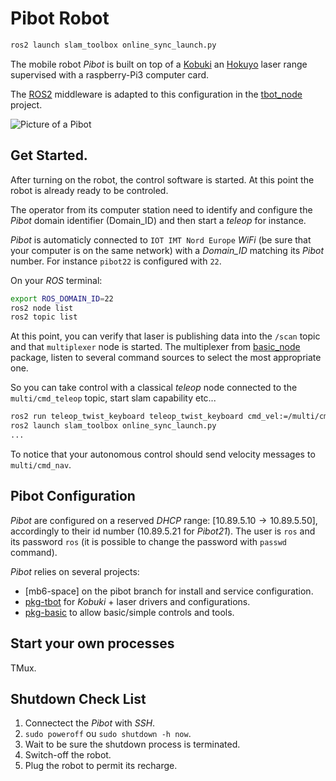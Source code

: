 # Pibot Robot

```sh
ros2 launch slam_toolbox online_sync_launch.py
```

The mobile robot _Pibot_ is built on top of a [Kobuki](https://www.turtlebot.com/turtlebot2/) an [Hokuyo](https://hokuyo-usa.com/) laser range supervised with a raspberry-Pi3 computer card. 

The [ROS2](https://docs.ros.org/) middleware is adapted to this configuration in the [tbot_node](https://github.com/imt-mobisyst/pkg-tbot) project.

![Picture of a Pibot](./figs/naked-pibot.png)

## Get Started.

After turning on the robot, the control software is started.
At this point the robot is already ready to be controled. 

The operator from its computer station need to identify and configure the _Pibot_ domain identifier (Domain_ID) and then start a _teleop_ for instance.

_Pibot_ is automaticly connected to `IOT IMT Nord Europe` _WiFi_ (be sure that your computer is on the same network) with a _Domain_ID_ matching its _Pibot_ number. 
For instance `pibot22` is configured with `22`.

On your _ROS_ terminal:

```sh
export ROS_DOMAIN_ID=22
ros2 node list
ros2 topic list 
```

At this point, you can verify that laser is publishing data into the `/scan` topic and that `multiplexer` node is started.
The multiplexer from [basic_node](https://github.com/imt-mobisyst/pkg-basic) package, listen to several command sources to select the most appropriate one. 

So you can take control with a classical _teleop_ node connected to the `multi/cmd_teleop` topic, start slam capability etc...

```sh
ros2 run teleop_twist_keyboard teleop_twist_keyboard cmd_vel:=/multi/cmd_teleop
ros2 launch slam_toolbox online_sync_launch.py
...
```

To notice that your autonomous control should send velocity messages to `multi/cmd_nav`.


## Pibot Configuration

_Pibot_ are configured on a reserved _DHCP_ range: $[10.89.5.10 \rightarrow 10.89.5.50]$, accordingly to their id number ($10.89.5.21$ for _Pibot21_).
The user is `ros` and its password `ros` (it is possible to change the password with `passwd` command).

_Pibot_ relies on several projects: 

- [mb6-space] on the pibot branch for install and service configuration.
- [pkg-tbot](https://github.com/imt-mobisyst/pkg-tbot) for _Kobuki_ + laser drivers and configurations.
- [pkg-basic](https://github.com/imt-mobisyst/pkg-basic) to allow basic/simple controls and tools.

## Start your own processes

TMux.


## Shutdown Check List

1. Connectect the _Pibot_ with _SSH_.
2. `sudo poweroff` ou `sudo shutdown -h now`.
3. Wait to be sure the shutdown process is terminated.
4. Switch-off the robot.
5. Plug the robot to permit its recharge.

        